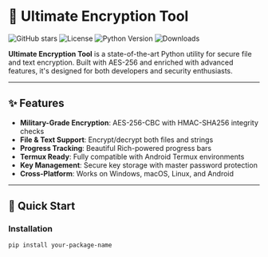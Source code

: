 # 🔐 Ultimate Encryption Tool

![GitHub stars](https://img.shields.io/github/stars/yourusername/your-repo?style=social)
![License](https://img.shields.io/badge/license-MIT-blue)
![Python Version](https://img.shields.io/badge/python-3.8%2B-green)
![Downloads](https://img.shields.io/pypi/dm/your-package-name)

**Ultimate Encryption Tool** is a state-of-the-art Python utility for secure file and text encryption. Built with AES-256 and enriched with advanced features, it's designed for both developers and security enthusiasts.

---

## ✨ Features

- **Military-Grade Encryption**: AES-256-CBC with HMAC-SHA256 integrity checks
- **File & Text Support**: Encrypt/decrypt both files and strings
- **Progress Tracking**: Beautiful Rich-powered progress bars
- **Termux Ready**: Fully compatible with Android Termux environments
- **Key Management**: Secure key storage with master password protection
- **Cross-Platform**: Works on Windows, macOS, Linux, and Android

---

## 🚀 Quick Start

### Installation
```bash
pip install your-package-name


